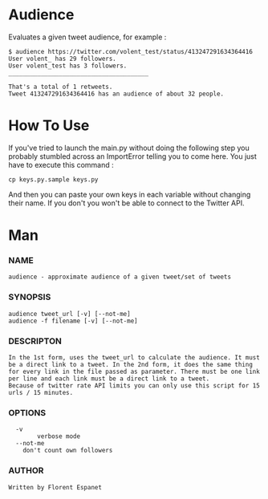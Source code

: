 # Audience

Evaluates a given tweet audience, for example :
```shell
$ audience https://twitter.com/volent_test/status/413247291634364416
User volent_ has 29 followers.
User volent_test has 3 followers.
_______________________________________

That's a total of 1 retweets.
Tweet 413247291634364416 has an audience of about 32 people.
```

# How To Use

If you've tried to launch the main.py without doing the following step
you probably stumbled across an ImportError telling you to come here.
You just have to execute this command :
```shell
cp keys.py.sample keys.py
```
And then you can paste your own keys in each variable without changing their name.
If you don't you won't be able to connect to the Twitter API.

# Man

### NAME
	audience - approximate audience of a given tweet/set of tweets

### SYNOPSIS
	audience tweet_url [-v] [--not-me]
	audience -f filename [-v] [--not-me]

### DESCRIPTON
	In the 1st form, uses the tweet_url to calculate the audience. It must be a direct link to a tweet. In the 2nd form, it does the same thing for every link in the file passed as parameter. There must be one link per line and each link must be a direct link to a tweet.
	Because of twitter rate API limits you can only use this script for 15 urls / 15 minutes.

### OPTIONS
      -v	
      		verbose mode
      --not-me
		don't count own followers

### AUTHOR
	Written by Florent Espanet